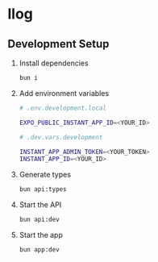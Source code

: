 # llog

## Development Setup

1. Install dependencies

   ```bash
   bun i
   ```

2. Add environment variables

   ```bash
   # .env.development.local

   EXPO_PUBLIC_INSTANT_APP_ID=<YOUR_ID>
   ```

   ```bash
   # .dev.vars.development

   INSTANT_APP_ADMIN_TOKEN=<YOUR_TOKEN>
   INSTANT_APP_ID=<YOUR_ID>
   ```

3. Generate types

   ```bash
   bun api:types
   ```

4. Start the API

   ```bash
   bun api:dev
   ```

5. Start the app

   ```bash
   bun app:dev
   ```
